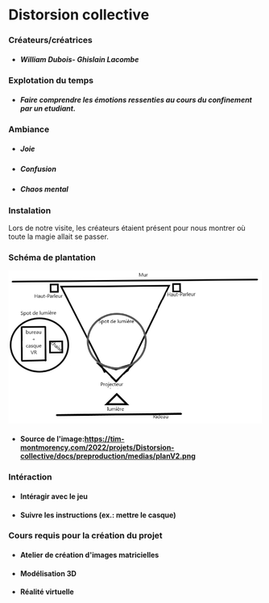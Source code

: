 # Distorsion collective

### Créateurs/créatrices
* ##### William Dubois- Ghislain Lacombe

### Explotation du temps
* ##### Faire comprendre les émotions ressenties au cours du confinement par un etudiant.

### Ambiance
* ##### Joie
* ##### Confusion
* ##### Chaos mental

### Instalation
Lors de notre visite, les créateurs étaient présent pour nous montrer où toute la magie allait se passer.

### Schéma de plantation
![image_distorsion_collective](photographie/image_distorsion_collective.png)
* #### Source de l'image:https://tim-montmorency.com/2022/projets/Distorsion-collective/docs/preproduction/medias/planV2.png

### Intéraction
* #### Intéragir avec le jeu 
* #### Suivre les instructions (ex.: mettre le casque)

### Cours requis pour la création du projet
* #### Atelier de création d'images matricielles
* #### Modélisation 3D
* #### Réalité virtuelle
